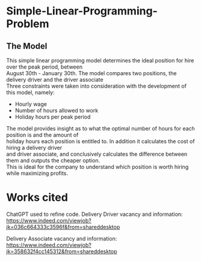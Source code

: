 # Simple-Linear-Programming-Problem

## The Model 

This simple linear programming model determines the ideal position for hire over the peak period, between <br>
August 30th - January 30th. The model compares two positions, the delivery driver and the driver associate <br>
Three constraints were taken into consideration with the development of this model, namely:

- Hourly wage
- Number of hours allowed to work
- Holiday hours per peak period

The model provides insight as to what the optimal number of hours for each position is and the amount of <br>
holiday hours each position is entitled to. In addition it calculates the cost of hiring a delivery driver <br>
and driver associate, and conclusively calculates the difference between them and outputs the cheaper option. <br>
This is ideal for the company to understand which position is worth hiring while maximizing profits. 

# Works cited

ChatGPT used to refine code.
Delivery Driver vacancy and information: https://www.indeed.com/viewjob?jk=036c664333c3596f&from=shareddesktop 

Delivery Associate vacancy and information: https://www.indeed.com/viewjob?jk=358632f4cc145312&from=shareddesktop 
